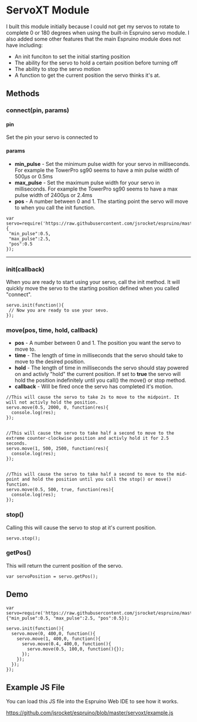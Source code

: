 ServoXT Module
===========

I built this module initially because I could not get my servos to rotate to complete 0 or 180 degrees when using the built-in Espruino servo module. I also added some other features that the main Espruino module does not have including:

 - An init funciton to set the initial starting position
 - The ability for the servo to hold a certain position before turning off
 - The ability to stop the servo motion
 - A function to get the current position the servo thinks it's at.

Methods
--------------
### connect(pin, params)

#### pin
Set the pin your servo is connected to

#### params

 - **min_pulse** - Set the minimum pulse width for your servo in milliseconds. For example the TowerPro sg90 seems to have a min pulse width of 500µs or 0.5ms
 - **max_pulse** - Set the maximum pulse width for your servo in milliseconds. For example the TowerPro sg90 seems to have a max pulse width of 2400µs or 2.4ms
 - **pos** - A number between 0 and 1. The starting point the servo will move to when you call the init function.
 
```
var servo=require('https://raw.githubusercontent.com/jsrocket/espruino/master/servoxt/servoxt.min.js').connect(A0,{
 "min_pulse":0.5, 
 "max_pulse":2.5, 
 "pos":0.5
});
```
 
---------------------------------------

### init(callback)

When you are ready to start using your servo, call the init method. It will quickly move the servo to the starting position defined when you called "connect".

```
servo.init(function(){
 // Now you are ready to use your sevo.
});
```

### move(pos, time, hold, callback)

 - **pos** - A number between 0 and 1. The position you want the servo to move to.
 - **time** - The length of time in milliseconds that the servo should take to move to the desired position.
 - **hold** - The length of time in milliseconds the servo should stay powered on and activly "hold" the current position. If set to **true** the servo will hold the position indefinitely until you call() the move() or stop method. 
 - **callback** - Will be fired once the servo has completed it's motion. 
 
```
//This will cause the servo to take 2s to move to the midpoint. It will not activly hold the position.
servo.move(0.5, 2000, 0, function(res){
  console.log(res);
});


//This will cause the servo to take half a second to move to the extreme counter-clockwise position and activly hold it for 2.5 seconds.
servo.move(1, 500, 2500, function(res){
  console.log(res);
});


//This will cause the servo to take half a second to move to the mid-point and hold the position until you call the stop() or move() function.
servo.move(0.5, 500, true, function(res){
  console.log(res);
});
```
 
### stop()

Calling this will cause the servo to stop at it's current position.

```
servo.stop();
```

### getPos()

This will return the current position of the servo.

```
var servoPosition = servo.getPos();
```

Demo
--------------

```
var servo=require('https://raw.githubusercontent.com/jsrocket/espruino/master/servoxt/servoxt.min.js').connect(A0,{"min_pulse":0.5, "max_pulse":2.5, "pos":0.5});

servo.init(function(){
  servo.move(0, 400,0, function(){
    servo.move(1, 400,0, function(){
      servo.move(0.4, 400,0, function(){
        servo.move(0.5, 100,0, function(){});
      });
    });
  });
});
```

Example JS File
--------------
You can load this JS file into the Espruino Web IDE to see how it works.

https://github.com/jsrocket/espruino/blob/master/servoxt/example.js
